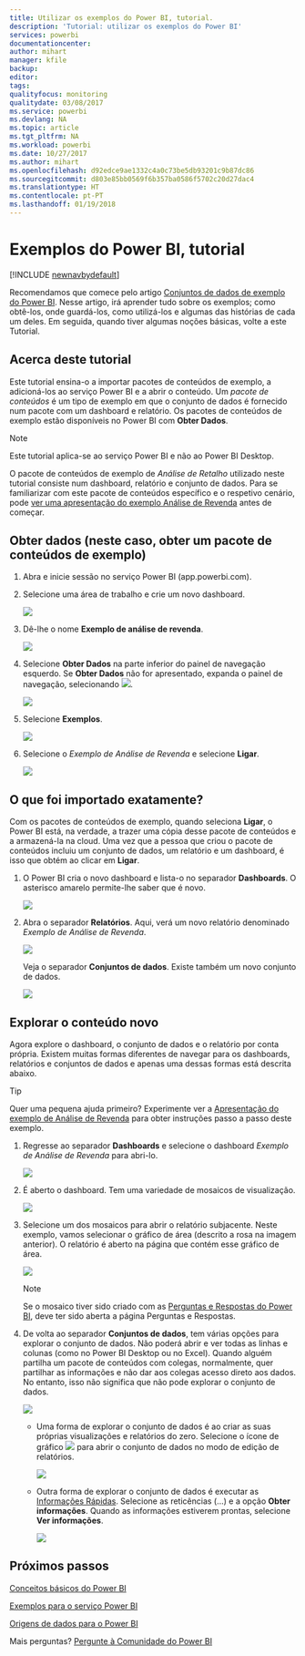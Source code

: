 ```yaml
---
title: Utilizar os exemplos do Power BI, tutorial.
description: 'Tutorial: utilizar os exemplos do Power BI'
services: powerbi
documentationcenter: 
author: mihart
manager: kfile
backup: 
editor: 
tags: 
qualityfocus: monitoring
qualitydate: 03/08/2017
ms.service: powerbi
ms.devlang: NA
ms.topic: article
ms.tgt_pltfrm: NA
ms.workload: powerbi
ms.date: 10/27/2017
ms.author: mihart
ms.openlocfilehash: d92edce9ae1332c4a0c73be5db93201c9b87dc86
ms.sourcegitcommit: d803e85bb0569f6b357ba0586f5702c20d27dac4
ms.translationtype: HT
ms.contentlocale: pt-PT
ms.lasthandoff: 01/19/2018
---
```

# <a name="the-power-bi-samples-a-tutorial"></a>Exemplos do Power BI, tutorial
<!-- Shared newnav Include -->
[!INCLUDE [newnavbydefault](./includes/newnavbydefault.md)]

Recomendamos que comece pelo artigo [Conjuntos de dados de exemplo do Power BI](sample-datasets.md). Nesse artigo, irá aprender tudo sobre os exemplos; como obtê-los, onde guardá-los, como utilizá-los e algumas das histórias de cada um deles. Em seguida, quando tiver algumas noções básicas, volte a este Tutorial.   

## <a name="about-this-tutorial"></a>Acerca deste tutorial
Este tutorial ensina-o a importar pacotes de conteúdos de exemplo, a adicioná-los ao serviço Power BI e a abrir o conteúdo. Um *pacote de conteúdos* é um tipo de exemplo em que o conjunto de dados é fornecido num pacote com um dashboard e relatório. Os pacotes de conteúdos de exemplo estão disponíveis no Power BI com **Obter Dados**.

> [!NOTE]
> Este tutorial aplica-se ao serviço Power BI e não ao Power BI Desktop.
> 
> 

O pacote de conteúdos de exemplo de *Análise de Retalho* utilizado neste tutorial consiste num dashboard, relatório e conjunto de dados.
Para se familiarizar com este pacote de conteúdos específico e o respetivo cenário, pode [ver uma apresentação do exemplo Análise de Revenda](sample-retail-analysis.md) antes de começar.

## <a name="get-data-in-this-case-get-a-sample-content-pack"></a>Obter dados (neste caso, obter um pacote de conteúdos de exemplo)
1. Abra e inicie sessão no serviço Power BI (app.powerbi.com).
2. Selecione uma área de trabalho e crie um novo dashboard.  
   
    ![](media/sample-tutorial-connect-to-the-samples/power-bi-create-dashboard2.png)
3. Dê-lhe o nome **Exemplo de análise de revenda**.
   
   ![](media/sample-tutorial-connect-to-the-samples/power-bi-name-dashboard.png)
4. Selecione **Obter Dados** na parte inferior do painel de navegação esquerdo. Se **Obter Dados** não for apresentado, expanda o painel de navegação, selecionando ![](media/sample-tutorial-connect-to-the-samples/expand-nav.png).
   
   ![](media/sample-tutorial-connect-to-the-samples/pbi_getdata.png)
5. Selecione **Exemplos**.  
   
   ![](media/sample-tutorial-connect-to-the-samples/pbi_samplesdownload.png)
6. Selecione o *Exemplo de Análise de Revenda* e selecione **Ligar**.   
   
   ![](media/sample-tutorial-connect-to-the-samples/pbi_retailanalysissampleconnect.png)

## <a name="what-exactly-was-imported"></a>O que foi importado exatamente?
Com os pacotes de conteúdos de exemplo, quando seleciona **Ligar**, o Power BI está, na verdade, a trazer uma cópia desse pacote de conteúdos e a armazená-la na cloud. Uma vez que a pessoa que criou o pacote de conteúdos incluiu um conjunto de dados, um relatório e um dashboard, é isso que obtém ao clicar em **Ligar**.

1. O Power BI cria o novo dashboard e lista-o no separador **Dashboards**. O asterisco amarelo permite-lhe saber que é novo.
   
   ![](media/sample-tutorial-connect-to-the-samples/power-bi-new-dashboard.png)
2. Abra o separador **Relatórios**.  Aqui, verá um novo relatório denominado *Exemplo de Análise de Revenda*.
   
   ![](media/sample-tutorial-connect-to-the-samples/power-bi-new-report.png)
   
   Veja o separador **Conjuntos de dados**.  Existe também um novo conjunto de dados.
   
   ![](media/sample-tutorial-connect-to-the-samples/power-bi-new-dataset.png)

## <a name="explore-your-new-content"></a>Explorar o conteúdo novo
Agora explore o dashboard, o conjunto de dados e o relatório por conta própria. Existem muitas formas diferentes de navegar para os dashboards, relatórios e conjuntos de dados e apenas uma dessas formas está descrita abaixo.  

> [!TIP]
> Quer uma pequena ajuda primeiro?  Experimente ver a [Apresentação do exemplo de Análise de Revenda](sample-retail-analysis.md) para obter instruções passo a passo deste exemplo.
> 
> 

1. Regresse ao separador **Dashboards** e selecione o dashboard *Exemplo de Análise de Revenda* para abri-lo.    
   
   ![](media/sample-tutorial-connect-to-the-samples/power-bi-dashboards.png)
2. É aberto o dashboard.  Tem uma variedade de mosaicos de visualização.
   
   ![](media/sample-tutorial-connect-to-the-samples/power-bi-dashboards2new.png)
3. Selecione um dos mosaicos para abrir o relatório subjacente.  Neste exemplo, vamos selecionar o gráfico de área (descrito a rosa na imagem anterior). O relatório é aberto na página que contém esse gráfico de área.
   
    ![](media/sample-tutorial-connect-to-the-samples/power-bi-report.png)
   
   > [!NOTE]
   > Se o mosaico tiver sido criado com as [Perguntas e Respostas do Power BI](power-bi-q-and-a.md), deve ter sido aberta a página Perguntas e Respostas.
   > 
   > 
4. De volta ao separador **Conjuntos de dados**, tem várias opções para explorar o conjunto de dados.  Não poderá abrir e ver todas as linhas e colunas (como no Power BI Desktop ou no Excel).  Quando alguém partilha um pacote de conteúdos com colegas, normalmente, quer partilhar as informações e não dar aos colegas acesso direto aos dados. No entanto, isso não significa que não pode explorar o conjunto de dados.  
   
   ![](media/sample-tutorial-connect-to-the-samples/power-bi-chart-icon2.png)
   
   * Uma forma de explorar o conjunto de dados é ao criar as suas próprias visualizações e relatórios do zero.  Selecione o ícone de gráfico ![](media/sample-tutorial-connect-to-the-samples/power-bi-chart-icon4.png) para abrir o conjunto de dados no modo de edição de relatórios.
     
       ![](media/sample-tutorial-connect-to-the-samples/power-bi-report-editing.png)
   * Outra forma de explorar o conjunto de dados é executar as [Informações Rápidas](service-insights.md). Selecione as reticências (...) e a opção **Obter informações**. Quando as informações estiverem prontas, selecione **Ver informações**.
     
       ![](media/sample-tutorial-connect-to-the-samples/power-bi-insights.png)

## <a name="next-steps"></a>Próximos passos
[Conceitos básicos do Power BI](service-basic-concepts.md)

[Exemplos para o serviço Power BI](sample-datasets.md)

[Origens de dados para o Power BI](service-get-data.md)

Mais perguntas? [Pergunte à Comunidade do Power BI](http://community.powerbi.com/)

